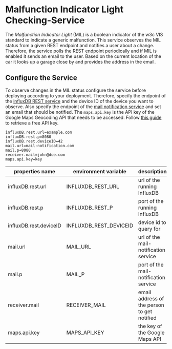# Malfunction Indicator Light Checking-Service

The *Malfunction Indicator Light* (MIL) is a boolean indicator of the w3c VIS standard to indicate a generic malfunction.
This service observes the MIL status from a given REST endpoint and notifies a user about a change.
Therefore, the service polls the REST endpoint periodically and if MIL is enabled it sends an email to the user.
Based on the current location of the car it looks up a garage close by and provides the address in the email.

## Configure the Service

To observe changes in the MIL status configure the service before deploying according to your deployment.
Therefore, specify the endpoint of the [influxDB REST service](../influxdb-rest) and the device ID of the device you want to observe.
Also specify the endpoint of the [mail notification service](../mail-notification) and set an email that should be notified.
The `maps.api.key` is the API key of the Google Maps Geocoding API that needs to be accessed.
Follow [this guide](https://developers.google.com/maps/documentation/geocoding/get-api-key) to retrieve a free API key.

````
influxDB.rest.url=example.com
influxDB.rest.p=8080
influxDB.rest.deviceID=42
mail.url=mail-notification.com
mail.p=8080
receiver.mail=john@doe.com
maps.api.key=key
````

| properties name         | environment variable     | description                                             |
|-------------------------|--------------------------|---------------------------------------------------------|
| influxDB.rest.url       | INFLUXDB_REST_URL        | url of the running InfluxDB                             |
| influxDB.rest.p         | INFLUXDB_REST_P          | port of the running InfluxDB                            |
| influxDB.rest.deviceID  | INFLUXDB_REST_DEVICEID   | device id to query for                                  |
| mail.url                | MAIL_URL                 | url of the mail-notification service                    |
| mail.p                  | MAIL_P                   | port of the mail-notification service                   |  
| receiver.mail           | RECEIVER_MAIL            | email address of the person to get notified             |
| maps.api.key            | MAPS_API_KEY             | the key of the Google Maps API                          |
